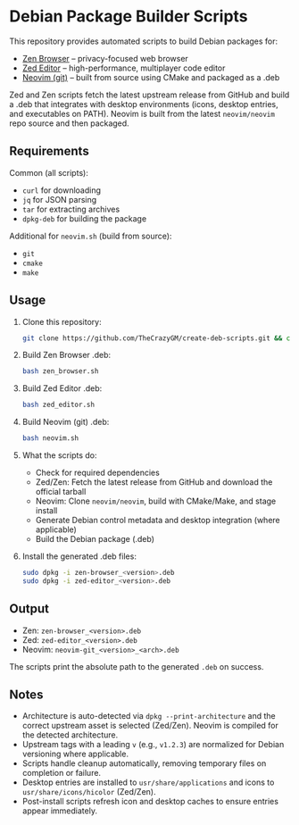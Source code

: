 # Debian Package Builder Scripts

This repository provides automated scripts to build Debian packages for:

- [Zen Browser](https://zen-browser.app/) – privacy-focused web browser
- [Zed Editor](https://zed.dev/) – high-performance, multiplayer code editor
- [Neovim (git)](https://neovim.io/) – built from source using CMake and packaged as a .deb

Zed and Zen scripts fetch the latest upstream release from GitHub and build a .deb that integrates with desktop environments (icons, desktop entries, and executables on PATH). Neovim is built from the latest `neovim/neovim` repo source and then packaged.

## Requirements

Common (all scripts):

- `curl` for downloading
- `jq` for JSON parsing
- `tar` for extracting archives
- `dpkg-deb` for building the package

Additional for `neovim.sh` (build from source):

- `git`
- `cmake`
- `make`

## Usage

1. Clone this repository:

   ```bash
   git clone https://github.com/TheCrazyGM/create-deb-scripts.git && cd create-deb-scripts
   ```

2. Build Zen Browser .deb:

   ```bash
   bash zen_browser.sh
   ```

3. Build Zed Editor .deb:

   ```bash
   bash zed_editor.sh
   ```

4. Build Neovim (git) .deb:

   ```bash
   bash neovim.sh
   ```

5. What the scripts do:
   - Check for required dependencies
   - Zed/Zen: Fetch the latest release from GitHub and download the official tarball
   - Neovim: Clone `neovim/neovim`, build with CMake/Make, and stage install
   - Generate Debian control metadata and desktop integration (where applicable)
   - Build the Debian package (.deb)

6. Install the generated .deb files:

   ```bash
   sudo dpkg -i zen-browser_<version>.deb
   sudo dpkg -i zed-editor_<version>.deb
   ```

## Output

- Zen: `zen-browser_<version>.deb`
- Zed: `zed-editor_<version>.deb`
- Neovim: `neovim-git_<version>_<arch>.deb`

The scripts print the absolute path to the generated `.deb` on success.

## Notes

- Architecture is auto-detected via `dpkg --print-architecture` and the correct upstream asset is selected (Zed/Zen). Neovim is compiled for the detected architecture.
- Upstream tags with a leading `v` (e.g., `v1.2.3`) are normalized for Debian versioning where applicable.
- Scripts handle cleanup automatically, removing temporary files on completion or failure.
- Desktop entries are installed to `usr/share/applications` and icons to `usr/share/icons/hicolor` (Zed/Zen).
- Post-install scripts refresh icon and desktop caches to ensure entries appear immediately.
